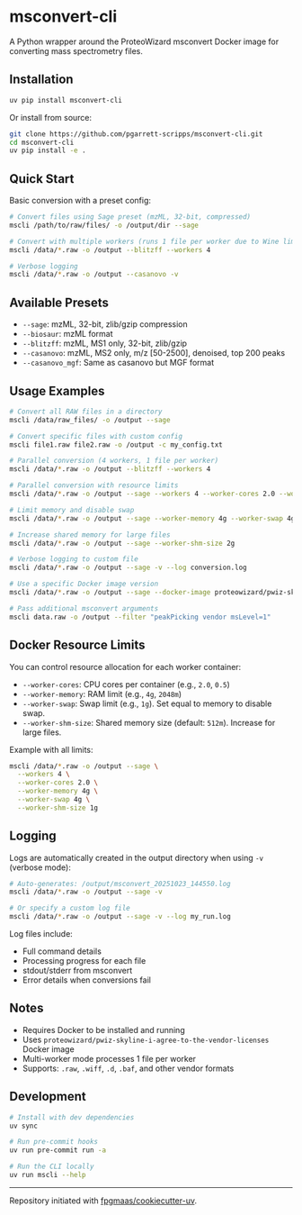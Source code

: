 # msconvert-cli

A Python wrapper around the ProteoWizard msconvert Docker image for converting mass spectrometry files.

## Installation

```bash
uv pip install msconvert-cli
```

Or install from source:

```bash
git clone https://github.com/pgarrett-scripps/msconvert-cli.git
cd msconvert-cli
uv pip install -e .
```

## Quick Start

Basic conversion with a preset config:

```bash
# Convert files using Sage preset (mzML, 32-bit, compressed)
mscli /path/to/raw/files/ -o /output/dir --sage

# Convert with multiple workers (runs 1 file per worker due to Wine limitations)
mscli /data/*.raw -o /output --blitzff --workers 4

# Verbose logging
mscli /data/*.raw -o /output --casanovo -v
```

## Available Presets

- `--sage`: mzML, 32-bit, zlib/gzip compression
- `--biosaur`: mzML format
- `--blitzff`: mzML, MS1 only, 32-bit, zlib/gzip
- `--casanovo`: mzML, MS2 only, m/z [50-2500], denoised, top 200 peaks
- `--casanovo_mgf`: Same as casanovo but MGF format

## Usage Examples

```bash
# Convert all RAW files in a directory
mscli /data/raw_files/ -o /output --sage

# Convert specific files with custom config
mscli file1.raw file2.raw -o /output -c my_config.txt

# Parallel conversion (4 workers, 1 file per worker)
mscli /data/*.raw -o /output --blitzff --workers 4

# Parallel conversion with resource limits
mscli /data/*.raw -o /output --sage --workers 4 --worker-cores 2.0 --worker-memory 4g

# Limit memory and disable swap
mscli /data/*.raw -o /output --sage --worker-memory 4g --worker-swap 4g

# Increase shared memory for large files
mscli /data/*.raw -o /output --sage --worker-shm-size 2g

# Verbose logging to custom file
mscli /data/*.raw -o /output --sage -v --log conversion.log

# Use a specific Docker image version
mscli /data/*.raw -o /output --sage --docker-image proteowizard/pwiz-skyline-i-agree-to-the-vendor-licenses:3.0.23310

# Pass additional msconvert arguments
mscli data.raw -o /output --filter "peakPicking vendor msLevel=1"
```

## Docker Resource Limits

You can control resource allocation for each worker container:

- `--worker-cores`: CPU cores per container (e.g., `2.0`, `0.5`)
- `--worker-memory`: RAM limit (e.g., `4g`, `2048m`)
- `--worker-swap`: Swap limit (e.g., `1g`). Set equal to memory to disable swap.
- `--worker-shm-size`: Shared memory size (default: `512m`). Increase for large files.

Example with all limits:
```bash
mscli /data/*.raw -o /output --sage \
  --workers 4 \
  --worker-cores 2.0 \
  --worker-memory 4g \
  --worker-swap 4g \
  --worker-shm-size 1g
```

## Logging

Logs are automatically created in the output directory when using `-v` (verbose mode):

```bash
# Auto-generates: /output/msconvert_20251023_144550.log
mscli /data/*.raw -o /output --sage -v

# Or specify a custom log file
mscli /data/*.raw -o /output --sage -v --log my_run.log
```

Log files include:
- Full command details
- Processing progress for each file
- stdout/stderr from msconvert
- Error details when conversions fail

## Notes

- Requires Docker to be installed and running
- Uses `proteowizard/pwiz-skyline-i-agree-to-the-vendor-licenses` Docker image
- Multi-worker mode processes 1 file per worker
- Supports: `.raw`, `.wiff`, `.d`, `.baf`, and other vendor formats

## Development

```bash
# Install with dev dependencies
uv sync

# Run pre-commit hooks
uv run pre-commit run -a

# Run the CLI locally
uv run mscli --help
```

---

Repository initiated with [fpgmaas/cookiecutter-uv](https://github.com/fpgmaas/cookiecutter-uv).
